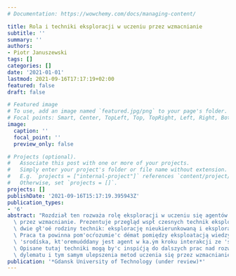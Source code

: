 ```yaml
---
# Documentation: https://wowchemy.com/docs/managing-content/

title: Rola i techniki eksploracji w uczeniu przez wzmacnianie
subtitle: ''
summary: ''
authors:
- Piotr Januszewski
tags: []
categories: []
date: '2021-01-01'
lastmod: 2021-09-16T17:17:19+02:00
featured: false
draft: false

# Featured image
# To use, add an image named `featured.jpg/png` to your page's folder.
# Focal points: Smart, Center, TopLeft, Top, TopRight, Left, Right, BottomLeft, Bottom, BottomRight.
image:
  caption: ''
  focal_point: ''
  preview_only: false

# Projects (optional).
#   Associate this post with one or more of your projects.
#   Simply enter your project's folder or file name without extension.
#   E.g. `projects = ["internal-project"]` references `content/project/deep-learning/index.md`.
#   Otherwise, set `projects = []`.
projects: []
publishDate: '2021-09-16T15:17:19.395943Z'
publication_types:
- '6'
abstract: "Rozdział ten rozważa rolę eksploracji w uczeniu się agentów sztucznej inteligencji\
  \ przez wzmacnianie. Prezentuje przegląd wspł́ czesnych technik eksploracji i rozr'ń̇ia\
  \ dwie gł'oé rodziny technik: eksplorację nieukierunkowaną i eksplorację ukierunkowaną.\
  \ Praca ta powinna pom'ocŕozumie'c démat pomiędzy eksploatacją wiedzy a eksploracją\
  \ 'srodíska, kt'oremuóddany jest agent w ka.ẏm kroku interakcji ze 'srodowḱiem.\
  \ Opisane tutaj techniki mogą by'c inspićją do dalszych prac nad rozwiązaniem tego\
  \ dylematu i tym samym ulepszenia metod uczenia się przez wzmacnianie."
publication: '*Gdansk University of Technology (under review)*'
---
```

